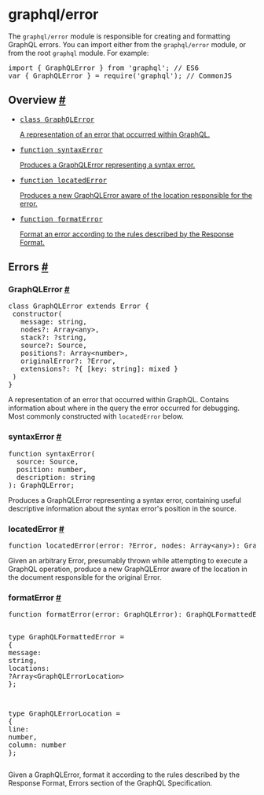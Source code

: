 <h1>graphql/error</h1><div><p>The <code>graphql/error</code> module is responsible for creating and formatting
GraphQL errors. You can import either from the <code>graphql/error</code> module, or from the root <code>graphql</code> module. For example:</p><pre class="prism language-js"><span class="keyword">import</span> <span class="punctuation">{</span> GraphQLError <span class="punctuation">}</span> <span class="keyword">from</span> <span class="string">&apos;graphql&apos;</span><span class="punctuation">;</span> <span spellcheck="true" class="comment">// ES6</span>
<span class="keyword">var</span> <span class="punctuation">{</span> GraphQLError <span class="punctuation">}</span> <span class="operator">=</span> <span class="function">require</span><span class="punctuation">(</span><span class="string">&apos;graphql&apos;</span><span class="punctuation">)</span><span class="punctuation">;</span> <span spellcheck="true" class="comment">// CommonJS</span></pre><h2><a class="anchor" name="overview"></a>Overview <a class="hash-link" href="#overview">#</a></h2><div><ul class="apiIndex">
  <li>
    <a href="#graphqlerror">
      <pre>class GraphQLError</pre>
      A representation of an error that occurred within GraphQL.
    </a>
  </li>
  <li>
    <a href="#syntaxerror">
      <pre>function syntaxError</pre>
      Produces a GraphQLError representing a syntax error.
    </a>
  </li>
  <li>
    <a href="#locatedError">
      <pre>function locatedError</pre>
      Produces a new GraphQLError aware of the location responsible for the error.
    </a>
  </li>
  <li>
    <a href="#formaterror">
      <pre>function formatError</pre>
      Format an error according to the rules described by the Response Format.
    </a>
  </li>
</ul>

</div><h2><a class="anchor" name="errors"></a>Errors <a class="hash-link" href="#errors">#</a></h2><h3><a class="anchor" name="graphqlerror"></a>GraphQLError <a class="hash-link" href="#graphqlerror">#</a></h3><pre class="prism language-js"><span class="keyword">class</span> <span class="class-name">GraphQLError</span> <span class="keyword">extends</span> <span class="class-name">Error</span> <span class="punctuation">{</span>
 <span class="function">constructor</span><span class="punctuation">(</span>
   message<span class="punctuation">:</span> string<span class="punctuation">,</span>
   nodes<span class="operator">?</span><span class="punctuation">:</span> Array<span class="operator">&lt;</span>any<span class="operator">&gt;</span><span class="punctuation">,</span>
   stack<span class="operator">?</span><span class="punctuation">:</span> <span class="operator">?</span>string<span class="punctuation">,</span>
   source<span class="operator">?</span><span class="punctuation">:</span> Source<span class="punctuation">,</span>
   positions<span class="operator">?</span><span class="punctuation">:</span> Array<span class="operator">&lt;</span>number<span class="operator">&gt;</span><span class="punctuation">,</span>
   originalError<span class="operator">?</span><span class="punctuation">:</span> <span class="operator">?</span>Error<span class="punctuation">,</span>
   extensions<span class="operator">?</span><span class="punctuation">:</span> <span class="operator">?</span><span class="punctuation">{</span> <span class="punctuation">[</span>key<span class="punctuation">:</span> string<span class="punctuation">]</span><span class="punctuation">:</span> mixed <span class="punctuation">}</span>
 <span class="punctuation">)</span>
<span class="punctuation">}</span></pre><p>A representation of an error that occurred within GraphQL. Contains
information about where in the query the error occurred for debugging. Most
commonly constructed with <code>locatedError</code> below.</p><h3><a class="anchor" name="syntaxerror"></a>syntaxError <a class="hash-link" href="#syntaxerror">#</a></h3><pre class="prism language-js"><span class="keyword">function</span> <span class="function">syntaxError</span><span class="punctuation">(</span>
  source<span class="punctuation">:</span> Source<span class="punctuation">,</span>
  position<span class="punctuation">:</span> number<span class="punctuation">,</span>
  description<span class="punctuation">:</span> string
<span class="punctuation">)</span><span class="punctuation">:</span> GraphQLError<span class="punctuation">;</span></pre><p>Produces a GraphQLError representing a syntax error, containing useful
descriptive information about the syntax error&apos;s position in the source.</p><h3><a class="anchor" name="locatederror"></a>locatedError <a class="hash-link" href="#locatederror">#</a></h3><pre class="prism language-js"><span class="keyword">function</span> <span class="function">locatedError</span><span class="punctuation">(</span>error<span class="punctuation">:</span> <span class="operator">?</span>Error<span class="punctuation">,</span> nodes<span class="punctuation">:</span> Array<span class="operator">&lt;</span>any<span class="operator">&gt;</span><span class="punctuation">)</span><span class="punctuation">:</span> GraphQLError <span class="punctuation">{</span></pre><p>Given an arbitrary Error, presumably thrown while attempting to execute a
GraphQL operation, produce a new GraphQLError aware of the location in the
document responsible for the original Error.</p><h3><a class="anchor" name="formaterror"></a>formatError <a class="hash-link" href="#formaterror">#</a></h3><pre class="prism language-js"><span class="keyword">function</span> <span class="function">formatError</span><span class="punctuation">(</span>error<span class="punctuation">:</span> GraphQLError<span class="punctuation">)</span><span class="punctuation">:</span> GraphQLFormattedError

type GraphQLFormattedError <span class="operator">=</span> <span class="punctuation">{</span>
message<span class="punctuation">:</span> string<span class="punctuation">,</span>
locations<span class="punctuation">:</span> <span class="operator">?</span>Array<span class="operator">&lt;</span>GraphQLErrorLocation<span class="operator">&gt;</span>
<span class="punctuation">}</span><span class="punctuation">;</span>

type GraphQLErrorLocation <span class="operator">=</span> <span class="punctuation">{</span>
line<span class="punctuation">:</span> number<span class="punctuation">,</span>
column<span class="punctuation">:</span> number
<span class="punctuation">}</span><span class="punctuation">;</span></pre><p>Given a GraphQLError, format it according to the rules described by the
Response Format, Errors section of the GraphQL Specification.</p></div>
